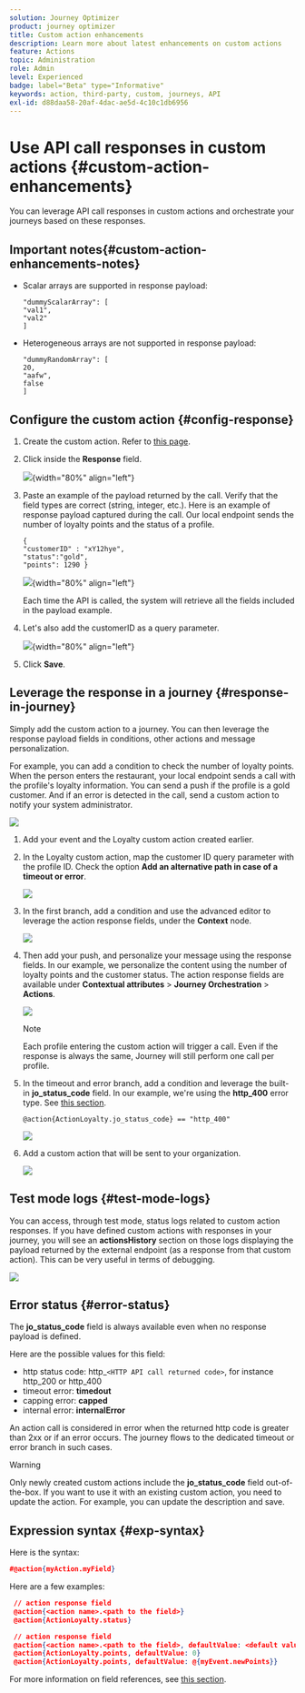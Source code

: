 ```yaml
---
solution: Journey Optimizer
product: journey optimizer
title: Custom action enhancements
description: Learn more about latest enhancements on custom actions
feature: Actions
topic: Administration
role: Admin
level: Experienced
badge: label="Beta" type="Informative"
keywords: action, third-party, custom, journeys, API
exl-id: d88daa58-20af-4dac-ae5d-4c10c1db6956
---
```

# Use API call responses in custom actions {#custom-action-enhancements}

You can leverage API call responses in custom actions and orchestrate your journeys based on these responses.

<!--
You can now leverage API call responses in custom actions and orchestrate your journeys based on these responses.

This capability was previously only available when using data sources. You can now use it with custom actions. 
-->

## Important notes{#custom-action-enhancements-notes}

<!--
* Custom actions should only be used with private or internal endpoints, and used with an appropriate capping or throttling limit. See [this page](../configuration/external-systems.md). 
-->

* Scalar arrays are supported in response payload:

    ```
    "dummyScalarArray": [
    "val1",
    "val2"
    ]
    ```

* Heterogeneous arrays are not supported in response payload:

    ```
    "dummyRandomArray": [
    20,
    "aafw",
    false
    ]
    ```

<!--
## Best practices{#custom-action-enhancements-best-practices}

A capping limit of 5000 calls/s is defined for all custom actions. This limit has been set based on customers usage, to protect external endpoints targeted by custom actions. You need to take this into account in your audience-based journeys by defining an appropriate reading rate (5000 profiles/s when custom actions are used). If needed, you can override this setting by defining a greater capping or throttling limit through our Capping/Throttling APIs. See [this page](../configuration/external-systems.md).

You should not target public endpoints with custom actions for various reasons:

* Without proper capping or throttling, there is a risk of sending too many calls to a public endpoint that may not support such volume.
* Profile data can be sent through custom actions, so targeting a public endpoint could lead to inadvertently sharing personal information externally.
* You have no control on the data being returned by public endpoints. If an endpoint changes its API or starts sending incorrect information, those will be made available in communications sent, with potential negative impacts.
-->

<!--
## Define the custom action {#define-custom-action}

When defining the custom action, two enhancements have been made available: the addition of the GET method and the new payload response field. The other options and parameters are unchanged. See [this page](../action/about-custom-action-configuration.md).

### Endpoint configuration {#endpoint-configuration}

The **URL configuration** section has been renamed **Endpoint configuration**.

In the **Method** drop-down, you can now select **GET**.

![](assets/action-response1.png){width="70%" align="left"}

### Payloads {#payloads-new}

The **Action parameters** section has been renamed **Payloads**. Two fields are available:

* The **Request** field: this field is only available for POST and PUT calling methods.
* The **Response** field: this is the new capability. This field as available for all calling methods.

>[!NOTE]
> 
>Both these fields are optional.

![](assets/action-response2.png){width="70%" align="left"}
-->

## Configure the custom action {#config-response}

1. Create the custom action. Refer to [this page](../action/about-custom-action-configuration.md).

1. Click inside the **Response** field. 

    ![](assets/action-response2.png){width="80%" align="left"}

1. Paste an example of the payload returned by the call. Verify that the field types are correct (string, integer, etc.). Here is an example of response payload captured during the call. Our local endpoint sends the number of loyalty points and the status of a profile. 

    ```
    {
    "customerID" : "xY12hye",    
    "status":"gold",
    "points": 1290 }
    ```

    ![](assets/action-response4.png){width="80%" align="left"}

    Each time the API is called, the system will retrieve all the fields included in the payload example.

1. Let's also add the customerID as a query parameter.

    ![](assets/action-response9.png){width="80%" align="left"}

1. Click **Save**.

## Leverage the response in a journey {#response-in-journey}

Simply add the custom action to a journey. You can then leverage the response payload fields in conditions, other actions and message personalization.

For example, you can add a condition to check the number of loyalty points. When the person enters the restaurant, your local endpoint sends a call with the profile's loyalty information. You can send a push if the profile is a gold customer. And if an error is detected in the call, send a custom action to notify your system administrator.

![](assets/action-response5.png)

1. Add your event and the Loyalty custom action created earlier. 

1. In the Loyalty custom action, map the customer ID query parameter with the profile ID. Check the option **Add an alternative path in case of a timeout or error**.

    ![](assets/action-response10.png)

1. In the first branch, add a condition and use the advanced editor to leverage the action response fields, under the **Context** node.

    ![](assets/action-response6.png)

1. Then add your push, and personalize your message using the response fields. In our example, we personalize the content using the number of loyalty points and the customer status. The action response fields are available under **Contextual attributes** > **Journey Orchestration** > **Actions**.

    ![](assets/action-response8.png)

    >[!NOTE]
    >
    >Each profile entering the custom action will trigger a call. Even if the response is always the same, Journey will still perform one call per profile.

1. In the timeout and error branch, add a condition and leverage the built-in **jo_status_code** field. In our example, we're using the 
**http_400** error type. See [this section](#error-status).

    ```
    @action{ActionLoyalty.jo_status_code} == "http_400"
    ```

    ![](assets/action-response7.png)

1. Add a custom action that will be sent to your organization.

    ![](assets/action-response11.png)

## Test mode logs {#test-mode-logs}

You can access, through test mode, status logs related to custom action responses. If you have defined custom actions with responses in your journey, you will see an **actionsHistory** section on those logs displaying the payload returned by the external endpoint (as a response from that custom action). This can be very useful in terms of debugging.

![](assets/action-response12.png)

## Error status {#error-status}

The **jo_status_code** field is always available even when no response payload is defined.

Here are the possible values for this field: 

* http status code: http_`<HTTP API call returned code>`, for instance http_200 or http_400
* timeout error: **timedout**
* capping error: **capped**
* internal error: **internalError**

An action call is considered in error when the returned http code is greater than 2xx or if an error occurs. The journey flows to the dedicated timeout or error branch in such cases.

>[!WARNING]
>
>Only newly created custom actions include the **jo_status_code** field out-of-the-box. If you want to use it with an existing custom action, you need to update the action. For example, you can update the description and save.

## Expression syntax {#exp-syntax}

Here is the syntax:

```json
#@action{myAction.myField} 
```

Here are a few examples:

```json
 // action response field
 @action{<action name>.<path to the field>}
 @action{ActionLoyalty.status}
```

```json
 // action response field
 @action{<action name>.<path to the field>, defaultValue: <default value expression>}
 @action{ActionLoyalty.points, defaultValue: 0}
 @action{ActionLoyalty.points, defaultValue: @{myEvent.newPoints}}
```

For more information on field references, see [this section](../building-journeys/expression/field-references.md).
